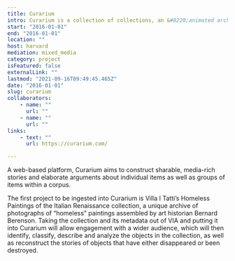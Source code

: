 ```yaml
---
title: Curarium
intro: Curarium is a collection of collections, an &#8220;animated archive&#8221; crowdsourcing annotation, curation, and augmentation of works within and beyond their respective collections.
start: "2016-01-01"
end: "2016-01-01"
location: ""
host: harvard
mediation: mixed_media
category: project
isFeatured: false
externalLink: ""
lastmod: "2021-09-16T09:49:45.465Z"
date: "2016-01-01"
slug: curarium
collaborators:
    - name: ""
      url: ""
    - name: ""
      url: ""
links:
    - text: ""
      url: https://curarium.com/

---
```

A web-based platform, Curarium aims to construct sharable, media-rich stories and elaborate arguments about individual items as well as groups of items within a corpus. 

The first project to be ingested into Curarium is Villa I Tatti’s Homeless Paintings of the Italian Renaissance collection, a unique archive of photographs of “homeless” paintings assembled by art historian Bernard Berenson. Taking the collection and its metadata out of VIA and putting it into Curarium will allow engagement with a wider audience, which will then identify, classify, describe and analyze the objects in the collection, as well as reconstruct the stories of objects that have either disappeared or been destroyed.